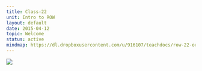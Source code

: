 ```yaml
---
title: Class-22
unit: Intro to ROW
layout: default
date: 2015-04-12
topic: Welcome
status: active
mindmap: https://dl.dropboxusercontent.com/u/916107/teachdocs/row-22-ordo.png
---
```


![](https://dl.dropboxusercontent.com/u/916107/teachdocs/row-22-ordo.png)
